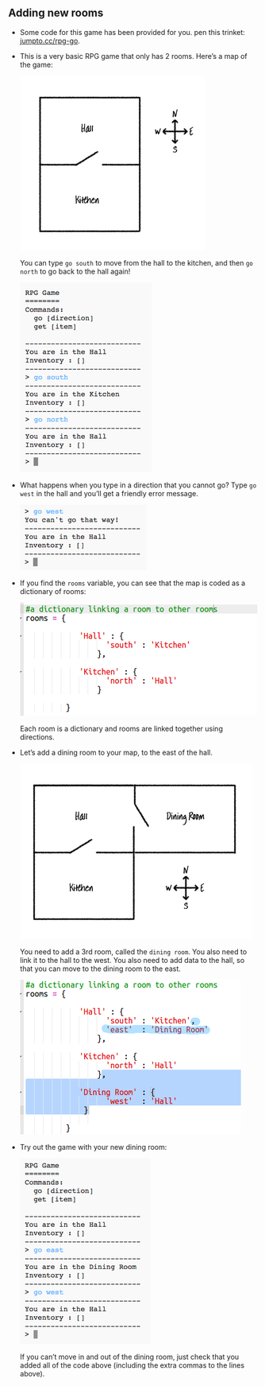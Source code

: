 ## Adding new rooms

+ Some code for this game has been provided for you. pen this trinket: <a href="http://jumpto.cc/rpg-go" target="_blank">jumpto.cc/rpg-go</a>.

+ This is a very basic RPG game that only has 2 rooms. Here’s a map of the game:
    
    ![screenshot](images/rpg-map1.png)
    
    You can type `go south` to move from the hall to the kitchen, and then `go north` to go back to the hall again!
    
    ![screenshot](images/rpg-controls.png)

+ What happens when you type in a direction that you cannot go? Type `go west` in the hall and you’ll get a friendly error message.
    
    ![screenshot](images/rpg-error.png)

+ If you find the `rooms` variable, you can see that the map is coded as a dictionary of rooms:
    
    ![screenshot](images/rpg-rooms.png)
    
    Each room is a dictionary and rooms are linked together using directions.

+ Let’s add a dining room to your map, to the east of the hall.
    
    ![screenshot](images/rpg-dining.png)
    
    You need to add a 3rd room, called the `dining room`. You also need to link it to the hall to the west. You also need to add data to the hall, so that you can move to the dining room to the east.
    
    ![screenshot](images/rpg-dining-code.png)

+ Try out the game with your new dining room:
    
    ![screenshot](images/rpg-dining-test.png)
    
    If you can’t move in and out of the dining room, just check that you added all of the code above (including the extra commas to the lines above).